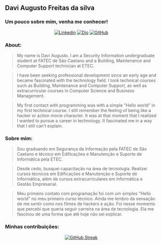 
## Davi Augusto Freitas da silva 
### Um pouco sobre mim, venha me conhecer!

<center>

[![Linkedin](https://img.shields.io/badge/Linkedin-333333?style=for-the-badge&logo=linkedin&logoColor=blue)](https://www.linkedin.com/in/davi-augusto-325393263/)
[![Dio](https://img.shields.io/badge/Dio-333333?style=for-the-badge&logo=salesforce&logoColor=blue)](https://www.dio.me/users/contatodaviaugustof14_66706)
[![GitHub](https://img.shields.io/badge/GITHub-333333?style=for-the-badge&logo=github&logoColor=blue)](https://github.com/ydavisx-jpg)

</center>

### About:
>My name is Davi Augusto. I am a Security Information undergraduate student at FATEC de São Caetano and a Building, Maintenance and Computer Support technician at ETEC.

>I have been seeking professional development since an early age and became fascinated with the technology field. I took technical courses such as Building, Maintenance and Computer Support, as well as extracurricular courses in Computer Science and Business Management.

>My first contact with programming was with a simple "Hello world" in my first technical course. I still remember the feeling of being like a hacker or action movie character. It was at that moment that I realized I wanted to pursue a career in technology. It fascinated me in a way that I still can't explain.

### Sobre mim:
>Sou graduando em Segurança da Informação pela FATEC de São Caetano e técnico em Edificações e Manutenção e Suporte de Informática pela ETEC.

>Desde cedo, busquei capacitação na área de tecnologia. Realizei cursos técnicos em Edificações e Manutenção e Suporte de Informática, além de cursos extracurriculares em Informática e Gestão Empresarial.

>Meu primeiro contato com programação foi com um simples "Hello world" no meu primeiro curso técnico. Ainda me lembro da sensação de me sentir como nos filmes de hackers e ação. Foi nesse momento que percebi que queria seguir carreira na área de tecnologia. Ela me fascinou de uma forma que até hoje não sei explicar.

### Minhas contribuições:
<center>

[![GitHub Streak](https://streak-stats.demolab.com/?user=ydavisx-jpg&theme=bear&background=000&border=30A3DC&dates=FFF)](https://git.io/streak-stats)


</center>

